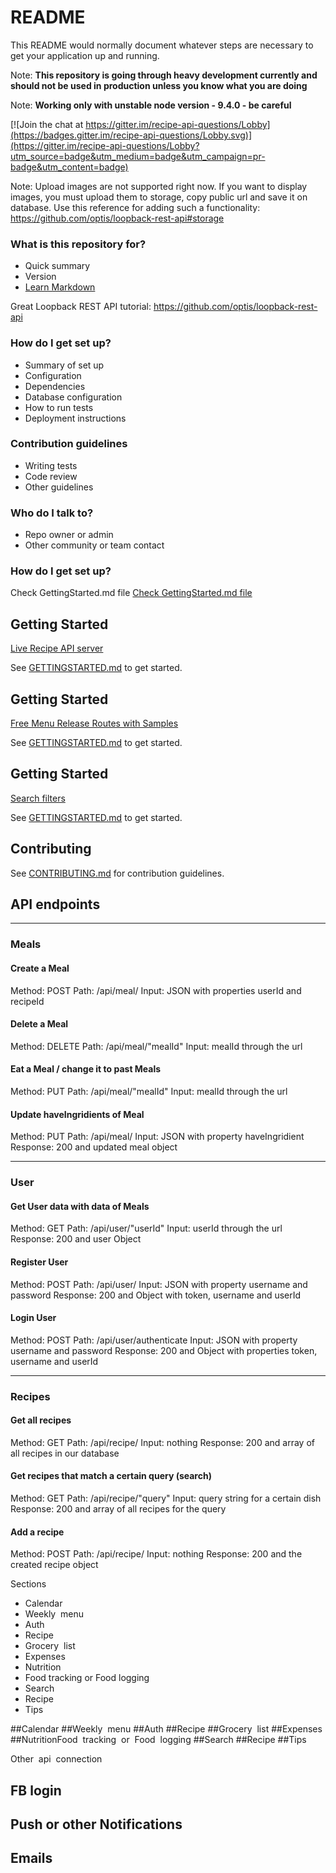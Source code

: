 # README #

This README would normally document whatever steps are necessary to get your application up and running.

Note: **This repository is going through heavy development currently and should not be used in production unless you know what you are doing**

Note: **Working only with unstable node version - 9.4.0 - be careful**


[![Join the chat at https://gitter.im/recipe-api-questions/Lobby](https://badges.gitter.im/recipe-api-questions/Lobby.svg)](https://gitter.im/recipe-api-questions/Lobby?utm_source=badge&utm_medium=badge&utm_campaign=pr-badge&utm_content=badge)


Note: Upload images are not supported right now. If you want to display images, you must upload them to storage, copy public url and save it on database.
Use this reference for adding such a functionality: https://github.com/optis/loopback-rest-api#storage


### What is this repository for? ###

* Quick summary
* Version
* [Learn Markdown](https://bitbucket.org/tutorials/markdowndemo)

Great Loopback REST API tutorial: https://github.com/optis/loopback-rest-api

### How do I get set up? ###

* Summary of set up
* Configuration
* Dependencies
* Database configuration
* How to run tests
* Deployment instructions

### Contribution guidelines ###

* Writing tests
* Code review
* Other guidelines

### Who do I talk to? ###

* Repo owner or admin
* Other community or team contact


### How do I get set up? ###
Check GettingStarted.md file
[Check GettingStarted.md file](https://github.com/atherdon/recipe-api-only/blob/master/GETTINGSTARTED.md)



## Getting Started

[Live Recipe API server](https://recipe-api-loopback.herokuapp.com/)

See [GETTINGSTARTED.md](GETTINGSTARTED.md) to get started.

## Getting Started

[Free Menu Release Routes with Samples](https://github.com/atherdon/recipe-api-only/blob/master/FreeMenu.md)

See [GETTINGSTARTED.md](GETTINGSTARTED.md) to get started.

## Getting Started


[Search filters](https://github.com/atherdon/recipe-api-only/blob/master/SEARCH.md)

See [GETTINGSTARTED.md](GETTINGSTARTED.md) to get started.

## Contributing

See [CONTRIBUTING.md](CONTRIBUTING.md) for contribution guidelines.



## API endpoints
--------------------------------------------------------------

### Meals
#### Create a Meal
Method: POST
Path: /api/meal/
Input: JSON with properties userId and recipeId


#### Delete a Meal
Method: DELETE
Path: /api/meal/"mealId"
Input: mealId through the url


#### Eat a Meal / change it to past Meals
Method: PUT
Path: /api/meal/"mealId"
Input: mealId through the url

#### Update haveIngridients of Meal
Method: PUT
Path: /api/meal/
Input: JSON with property haveIngridient
Response: 200 and updated meal object

--------------------------------------------------------------

### User
#### Get User data with data of Meals
Method: GET
Path: /api/user/"userId"
Input: userId through the url
Response: 200 and user Object

#### Register User
Method: POST
Path: /api/user/
Input: JSON with property username and password
Response: 200 and Object with token, username and userId

#### Login User
Method: POST
Path: /api/user/authenticate
Input: JSON with property username and password
Response: 200 and Object with properties token, username and userId

--------------------------------------------------------------

### Recipes
#### Get all recipes
Method: GET
Path: /api/recipe/
Input: nothing
Response: 200 and array of all recipes in our database

#### Get recipes that match a certain query (search)
Method: GET
Path: /api/recipe/"query"
Input: query string for a certain dish
Response: 200 and array of all recipes for the query

#### Add a recipe
Method: POST
Path: /api/recipe/
Input: nothing
Response: 200 and the created recipe object



Sections
* Calendar
* Weekly​ ​ menu
* Auth
* Recipe
* Grocery​ ​ list
* Expenses
* Nutrition
* Food​ ​tracking​ ​or ​Food​​ logging
* Search
* Recipe
* Tips

##Calendar
##Weekly​ ​ menu
##Auth
##Recipe
##Grocery​ ​ list
##Expenses
##NutritionFood​ ​ tracking​ ​ or​ ​ Food​ ​ logging
##Search
##Recipe
##Tips

Other​ ​ api​ ​ connection
## FB​ login
## Push​​ or​​ other​​ Notifications
## Emails
